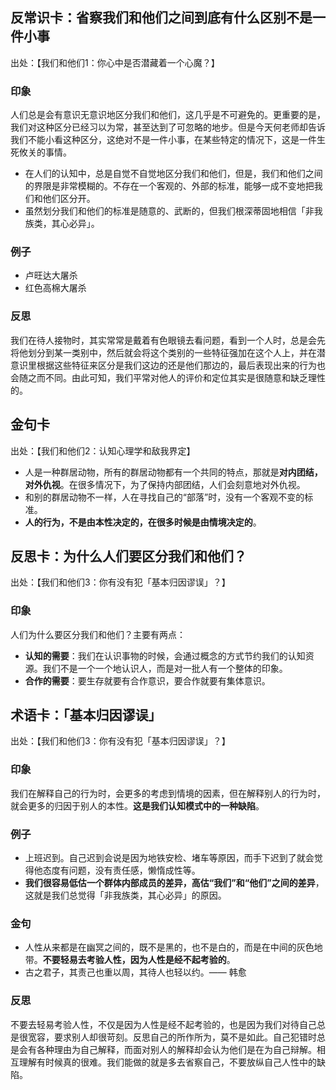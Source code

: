 
## 反常识卡：省察我们和他们之间到底有什么区别不是一件小事
出处：【我们和他们1：你心中是否潜藏着一个心魔？】

### 印象
人们总是会有意识无意识地区分我们和他们，这几乎是不可避免的。更重要的是，我们对这种区分已经习以为常，甚至达到了可忽略的地步。但是今天何老师却告诉我们不能小看这种区分，这绝对不是一件小事，在某些特定的情况下，这是一件生死攸关的事情。

- 在人们的认知中，总是自觉不自觉地区分我们和他们，但是，我们和他们之间的界限是非常模糊的。不存在一个客观的、外部的标准，能够一成不变地把我们和他们区分开。
- 虽然划分我们和他们的标准是随意的、武断的，但我们根深蒂固地相信「非我族类，其心必异」。

### 例子
- 卢旺达大屠杀
- 红色高棉大屠杀

### 反思
我们在待人接物时，其实常常是戴着有色眼镜去看问题，看到一个人时，总是会先将他划分到某一类别中，然后就会将这个类别的一些特征强加在这个人上，并在潜意识里根据这些特征来区分是我们这边的还是他们那边的，最后表现出来的行为也会随之而不同。由此可知，我们平常对他人的评价和定位其实是很随意和缺乏理性的。

## 金句卡
出处：【我们和他们2：认知心理学和敌我界定】

- 人是一种群居动物，所有的群居动物都有一个共同的特点，那就是**对内团结，对外仇视**。在很多情况下，为了保持内部团结，人们会刻意地对外仇视。
- 和别的群居动物不一样，人在寻找自己的“部落”时，没有一个客观不变的标准。
- **人的行为，不是由本性决定的，在很多时候是由情境决定的**。


## 反思卡：为什么人们要区分我们和他们？
出处：【我们和他们3：你有没有犯「基本归因谬误」？】

### 印象
人们为什么要区分我们和他们？主要有两点：

- **认知的需要**：我们在认识事物的时候，会通过概念的方式节约我们的认知资源。我们不是一个一个地认识人，而是对一批人有一个整体的印象。
- **合作的需要**：要生存就要有合作意识，要合作就要有集体意识。


## 术语卡：「基本归因谬误」
出处：【我们和他们3：你有没有犯「基本归因谬误」？】

### 印象
我们在解释自己的行为时，会更多的考虑到情境的因素，但在解释别人的行为时，就会更多的归因于别人的本性。**这是我们认知模式中的一种缺陷**。

### 例子
- 上班迟到。自己迟到会说是因为地铁安检、堵车等原因，而手下迟到了就会觉得他态度有问题，没有责任感，懒惰成性等。
- **我们很容易低估一个群体内部成员的差异，高估“我们”和“他们”之间的差异**，这就是我们总觉得「非我族类，其心必异」的原因。

### 金句
- 人性从来都是在幽冥之间的，既不是黑的，也不是白的，而是在中间的灰色地带。**不要轻易去考验人性，因为人性是经不起考验的**。
- 古之君子，其责己也重以周，其待人也轻以约。—— 韩愈

### 反思
不要去轻易考验人性，不仅是因为人性是经不起考验的，也是因为我们对待自己总是很宽容，要求别人却很苛刻。反思自己的所作所为，莫不是如此。自己犯错时总是会有各种理由为自己解释，而面对别人的解释却会认为他们是在为自己辩解。相互理解有时候真的很难。我们能做的就是多去省察自己，不要放纵自己人性中的缺陷。